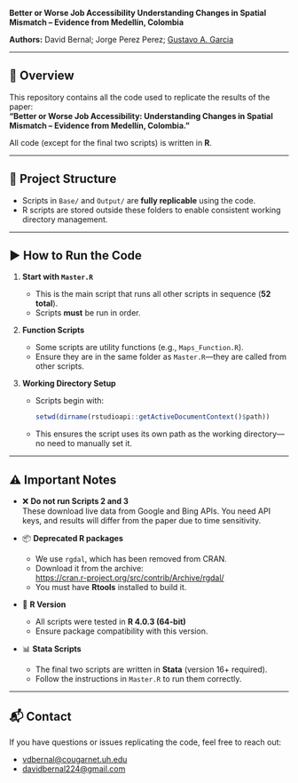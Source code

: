 
**Better or Worse Job Accessibility Understanding Changes in Spatial Mismatch – Evidence from Medellín, Colombia**

**Authors:** David Bernal; Jorge Perez Perez; [Gustavo A. Garcia](https://gusgarciacruz.github.io/cv)

---

## 📄 Overview

This repository contains all the code used to replicate the results of the paper:  
**“Better or Worse Job Accessibility: Understanding Changes in Spatial Mismatch – Evidence from Medellín, Colombia.”**

All code (except for the final two scripts) is written in **R**.

---

## 📁 Project Structure


- Scripts in `Base/` and `Output/` are **fully replicable** using the code.
- R scripts are stored outside these folders to enable consistent working directory management.

---

## ▶️ How to Run the Code

1. **Start with `Master.R`**
   - This is the main script that runs all other scripts in sequence (**52 total**).
   - Scripts **must** be run in order.

2. **Function Scripts**
   - Some scripts are utility functions (e.g., `Maps_Function.R`).
   - Ensure they are in the same folder as `Master.R`—they are called from other scripts.

3. **Working Directory Setup**
   - Scripts begin with:
     ```r
     setwd(dirname(rstudioapi::getActiveDocumentContext()$path))
     ```
   - This ensures the script uses its own path as the working directory—no need to manually set it.

---

## ⚠️ Important Notes

- ❌ **Do not run Scripts 2 and 3**  
  These download live data from Google and Bing APIs. You need API keys, and results will differ from the paper due to time sensitivity.

- 📦 **Deprecated R packages**
  - We use `rgdal`, which has been removed from CRAN.
  - Download it from the archive:  
    https://cran.r-project.org/src/contrib/Archive/rgdal/
  - You must have **Rtools** installed to build it.

- 🧰 **R Version**
  - All scripts were tested in **R 4.0.3 (64-bit)**
  - Ensure package compatibility with this version.

- 📊 **Stata Scripts**
  - The final two scripts are written in **Stata** (version 16+ required).
  - Follow the instructions in `Master.R` to run them correctly.

---

## 📬 Contact

If you have questions or issues replicating the code, feel free to reach out:

- vdbernal@cougarnet.uh.edu  
- davidbernal224@gmail.com



